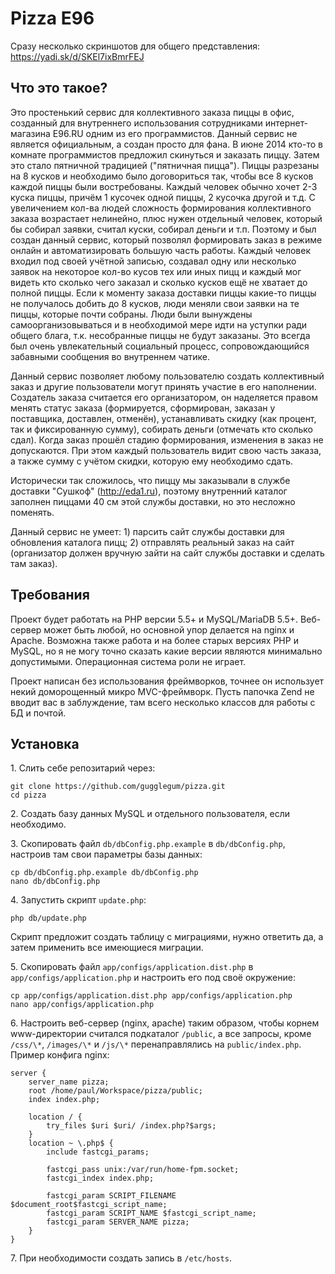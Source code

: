 Pizza E96
=========

Сразу несколько скриншотов для общего представления: https://yadi.sk/d/SKEl7ixBmrFEJ

Что это такое?
--------------

Это простенький сервис для коллективного заказа пиццы в офис, созданный для внутреннего использования сотрудниками интернет-магазина E96.RU одним из его программистов. Данный сервис не является официальным, а создан просто для фана. В июне 2014 кто-то в комнате программистов предложил скинуться и заказать пиццу. Затем это стало пятничной традицией ("пятничная пицца"). Пиццы разрезаны на 8 кусков и необходимо было договориться так, чтобы все 8 кусков каждой пиццы были востребованы. Каждый человек обычно хочет 2-3 куска пиццы, причём 1 кусочек одной пиццы, 2 кусочка другой и т.д. С увеличением кол-ва людей сложность формирования коллективного заказа возрастает нелинейно, плюс нужен отдельный человек, который бы собирал заявки, считал куски, собирал деньги и т.п. Поэтому и был создан данный сервис, который позволял формировать заказ в режиме онлайн и автоматизировать большую часть работы. Каждый человек входил под своей учётной записью, создавал одну или несколько заявок на некоторое кол-во кусов тех или иных пицц и каждый мог видеть кто сколько чего заказал и сколько кусков ещё не хватает до полной пиццы. Если к моменту заказа доставки пиццы какие-то пиццы не получалось добить до 8 кусков, люди меняли свои заявки на те пиццы, которые почти собраны. Люди были вынуждены самоорганизовываться и в необходимой мере идти на уступки ради общего блага, т.к. несобранные пиццы не будут заказаны. Это всегда был очень увлекательный социальный процесс, сопровождающийся забавными сообщения во внутреннем чатике.

Данный сервис позволяет любому пользователю создать коллективный заказ и другие пользователи могут принять участие в его наполнении. Создатель заказа считается его организатором, он наделяется правом менять статус заказа (формируется, сформирован, заказан у поставщика, доставлен, отменён), устанавливать скидку (как процент, так и фиксированную сумму), собирать деньги (отмечать кто сколько сдал). Когда заказ прошёл стадию формирования, изменения в заказ не допускаются. При этом каждый пользователь видит свою часть заказа, а также сумму с учётом скидки, которую ему необходимо сдать. 

Исторически так сложилось, что пиццу мы заказывали в службе доставки "Сушкоф" (http://eda1.ru), поэтому внутренний каталог заполнен пиццами 40 см этой службы доставки, но это несложно поменять.

Данный сервис не умеет: 1) парсить сайт службы доставки для обновления каталога пицц; 2) отправлять реальный заказ на сайт (организатор должен вручную зайти на сайт службы доставки и сделать там заказ).

Требования
----------

Проект будет работать на PHP версии 5.5+ и MySQL/MariaDB 5.5+. Веб-сервер может быть любой, но основной упор делается на nginx и Apache. Возможна также работа и на более старых версиях PHP и MySQL, но я не могу точно сказать какие версии являются минимально допустимыми. Операционная система роли не играет.

Проект написан без использования фреймворков, точнее он использует некий доморощенный микро MVC-фреймворк. Пусть папочка Zend не вводит вас в заблуждение, там всего несколько классов для работы с БД и почтой.

Установка
---------

1\. Слить себе репозитарий через:
```
git clone https://github.com/gugglegum/pizza.git
cd pizza
```
2\. Создать базу данных MySQL и отдельного пользователя, если необходимо.

3\. Скопировать файл `db/dbConfig.php.example` в `db/dbConfig.php`, настроив там свои параметры базы данных:
```
cp db/dbConfig.php.example db/dbConfig.php
nano db/dbConfig.php
```
4\. Запустить скрипт `update.php`:
```
php db/update.php
```
Скрипт предложит создать таблицу с миграциями, нужно ответить да, а затем применить все имеющиеся миграции.

5\. Скопировать файл `app/configs/application.dist.php` в `app/configs/application.php` и настроить его под своё окружение:
```
cp app/configs/application.dist.php app/configs/application.php
nano app/configs/application.php
```
6\. Настроить веб-сервер (nginx, apache) таким образом, чтобы корнем www-директории считался подкаталог `/public`, а все запросы, кроме `/css/\*`, `/images/\*` и `/js/\*` перенаправлялись на `public/index.php`. Пример конфига nginx:

```
server {
    server_name pizza;
    root /home/paul/Workspace/pizza/public;
    index index.php;

    location / {
        try_files $uri $uri/ /index.php?$args;
    }
    location ~ \.php$ {
        include fastcgi_params;

        fastcgi_pass unix:/var/run/home-fpm.socket;
        fastcgi_index index.php;

        fastcgi_param SCRIPT_FILENAME $document_root$fastcgi_script_name;
        fastcgi_param SCRIPT_NAME $fastcgi_script_name;
        fastcgi_param SERVER_NAME pizza;
    }
}
```

7\. При необходимости создать запись в `/etc/hosts`.
